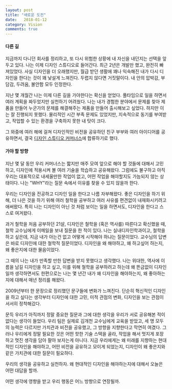 ```yaml
---
layout: post
title: "새로운 도전"
date:   2018-01-12
category: Vision
comments: true
---
```


#### 다른 길

지금까지 다니던 회사를 정리하고, 또 다시 위험한 상황에 내 자신을 내던지는 선택을 앞두고 있다. 나는 이제 디자인 스튜디오로 들어간다. 최근 2년은 개발만 했고, 완전히 빠져있었다. 사실 디자인을 더 오래했지만, 월급 받던 생활에 꽤나 익숙해진 내가 다시 디자인을 한다는 것이 꽤 낯설게 느껴진다. 두렵지 않다면 거짓말이다. 내 안의 압박감, 부담감, 두려움, 불안함 모두 인정한다. 

지난 몇 개월간 나는 이제 다른 길을 가야한다는 확신을 얻었다. 풀타임으로 일을 하면서 여러 계획을 짜두었지만 실천하기 어려웠다. 나는 내가 경험한 분야에서 문제를 찾아 제품을 만들어 누군가의 문제를 해결해주는 제품을 만들어 출시해보고 싶었다. 하지만 이는 잘 진행되지 못했다. 물리적인 시간 부족 문제도 있었지만, 지속적으로 동기를 부여받고, 작업할 수 있는 환경을 구축하지 못한 내 탓이 크다.

그 와중에 여러 해에 걸쳐 디자인적인 비전을 공유하던 친구 부부와 여러 아이디어를 공유하면서, 결국 <a href="commoners.co" target="_blank">디자인 스튜디오 커머너스</a>에 합류하기로 했다.

#### 가야 할 방향

지난 몇 달 동안 우리 커머너스는 짧지만 매주 모여 앞으로 해야 할 것들에 대해서 고민하고, 디자인에 적용시켜 볼 여러 기술을 학습하고 공유해왔다. 그럼에도 불구하고 아직 우리는 대표적으로 내세울만한 작업이 없고, 어떤 작업을 해야할지도 가늠되지 않는 상태이다. 나는 "WHY"라는 질문 속에서 이유를 찾을 수 있지 않을까 한다.

우리는 디자인을 전공하고 디자인 일을 한다고 나름 자부해왔다. 좋은 디자인을 하기 위해, 더 나은 것을 하기 위해 여러 철학을 공부하고 여러 사유를 편견없이 내재화시키려고 애써왔다. 특히 나는 디자인이 아닌 것 처럼 보이는 일을 하면서도, 디자인을 한다고 스스로 여겨왔다. 

과거 철학을 처음 공부하던 21살, 디자인은 철학을 (혹은 역사를) 따른다고 확신했을 때, 철학 교수님에게 이메일을 보내 질문을 한 적이 있다. 나는 실내디자인학과이고, 철학을 하고 싶은데, 지금 내가 아는건 없고 어떻게 시작해야 하냐는 질문이었다. 교수님의 답변은 바로 디자인에 대한 철학적 질문이었다. 디자인을 왜 해야하고, 왜 하고싶어 하는지, 왜 좋은지에 대한 물음이었다. 

그 때의 나는 내가 만족할 만한 답변을 받지 못했다고 생각했다. 나는 위대한, 역사에 이름을 남길 디자인을 하고 싶고, 이를 위해 철학을 공부하려고 하는데 왜 뜬금없이 디자인일까 생각하면서도 한편으로는 나는 몇 년간 내가 왜 디자인을 해야하는지, 왜 좋아하는지에 대해서 매년 정리를 해왔다. 

2009년부터 한 문장으로 정리했던 문구들에 변화가 느껴진다. 단순히 혁신적인 디자인을 하고 싶다는 생각부터 디자인에 대한 고민, 미적 관점의 변화, 디자인을 보는 관점이 서서히 정착해갔다. 

문득 우리가 아직까지 정말 중요한 질문과 그에 대한 생각을 우리가 서로 공유해본 적이 없다는 생각이 들었다. 우리 팀은 실제로 김개천 교수님에게 교육을 받았고, 세 명 모두의 능력은 다르지만 가치관과 비전을 공유했고, 그 방향을 지향한다고 막연히 여겼다. 그러나 우리에게 정말 필요한 것은 어떤 핫한 기술 스택을 골라, 작업을 해서 멋지게 포장하고 멋진 생각을 담아 팔아 보자는게 아니다. 지금 우리에게는 왜 미래를 지향하는 현대적인 디자인을 해야하고, 어떤 비전을 공유하고 모이게 되었는지, 디자인이 왜 좋은지와 같은 가치관에 대한 질문이 필요하다. 

우리의 생각을 공유하고 실천하자. 왜 현대적인 디자인을 해야하는지에 대해서 오늘은 어떤 대답을 할까.

어떤 생각에 영향을 받고 우리 행동은 어느 방향으로 연장될까.
